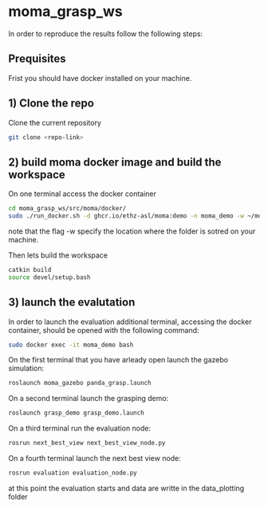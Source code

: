 # moma_grasp_ws
In order to reproduce the results follow the following steps:

## Prequisites
Frist you should have docker installed on your machine.

## 1) Clone the repo
Clone the current repository
```bash
git clone <repo-link>
```

## 2) build moma docker image and build the workspace
On one terminal access the docker container
```bash
cd moma_grasp_ws/src/moma/docker/
sudo ./run_docker.sh -d ghcr.io/ethz-asl/moma:demo -n moma_demo -w ~/moma_grasp_ws
```
note that the flag -w specify the location where the folder is sotred on your machine.

Then lets build the workspace
```bash
catkin build
source devel/setup.bash
```

## 3) launch the evalutation
In order to launch the evaluation additional terminal, accessing the docker container, should be opened with the following command:
```bash 
sudo docker exec -it moma_demo bash
```

On the first terminal that you have arleady open launch the gazebo simulation:
```bash
roslaunch moma_gazebo panda_grasp.launch
```

On a second terminal launch the grasping demo:
```bash
roslaunch grasp_demo grasp_demo.launch 
```

On a third terminal run the evaluation node:
```bash
rosrun next_best_view next_best_view_node.py 
```

On a fourth terminal launch the next best view node:
```bash
rosrun evaluation evaluation_node.py
```

at this point the evaluation starts and data are writte in the data_plotting folder


